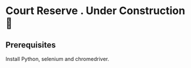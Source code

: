 # Court Reserve . Under Construction :construction:

## Prerequisites

Install Python, selenium and chromedriver.
